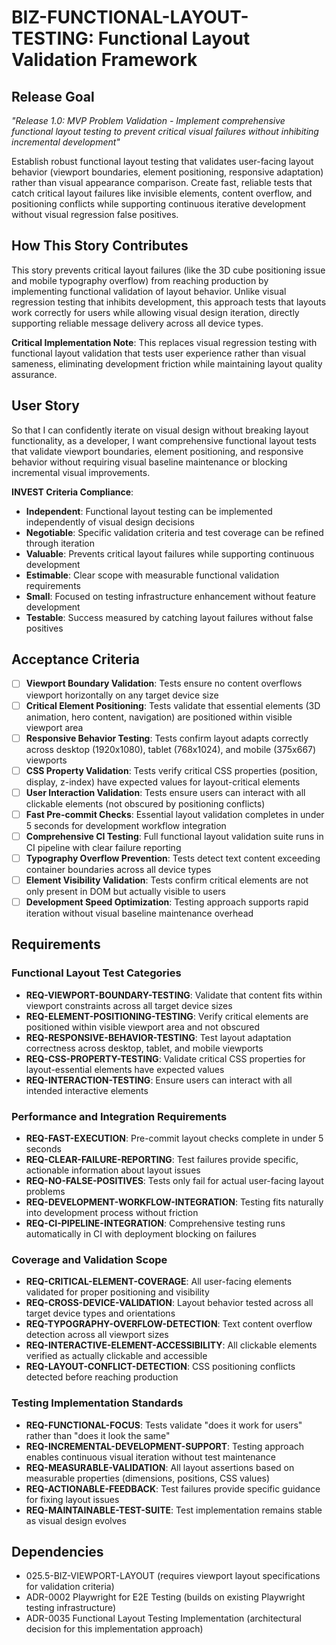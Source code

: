 # BIZ-FUNCTIONAL-LAYOUT-TESTING: Functional Layout Validation Framework

## Release Goal

_"Release 1.0: MVP Problem Validation - Implement comprehensive functional layout testing to prevent critical visual failures without inhibiting incremental development"_

Establish robust functional layout testing that validates user-facing layout behavior (viewport boundaries, element positioning, responsive adaptation) rather than visual appearance comparison. Create fast, reliable tests that catch critical layout failures like invisible elements, content overflow, and positioning conflicts while supporting continuous iterative development without visual regression false positives.

## How This Story Contributes

This story prevents critical layout failures (like the 3D cube positioning issue and mobile typography overflow) from reaching production by implementing functional validation of layout behavior. Unlike visual regression testing that inhibits development, this approach tests that layouts work correctly for users while allowing visual design iteration, directly supporting reliable message delivery across all device types.

**Critical Implementation Note**: This replaces visual regression testing with functional layout validation that tests user experience rather than visual sameness, eliminating development friction while maintaining layout quality assurance.

## User Story

So that I can confidently iterate on visual design without breaking layout functionality, as a developer, I want comprehensive functional layout tests that validate viewport boundaries, element positioning, and responsive behavior without requiring visual baseline maintenance or blocking incremental visual improvements.

**INVEST Criteria Compliance**:

- **Independent**: Functional layout testing can be implemented independently of visual design decisions
- **Negotiable**: Specific validation criteria and test coverage can be refined through iteration
- **Valuable**: Prevents critical layout failures while supporting continuous development
- **Estimable**: Clear scope with measurable functional validation requirements
- **Small**: Focused on testing infrastructure enhancement without feature development
- **Testable**: Success measured by catching layout failures without false positives

## Acceptance Criteria

- [ ] **Viewport Boundary Validation**: Tests ensure no content overflows viewport horizontally on any target device size
- [ ] **Critical Element Positioning**: Tests validate that essential elements (3D animation, hero content, navigation) are positioned within visible viewport area
- [ ] **Responsive Behavior Testing**: Tests confirm layout adapts correctly across desktop (1920x1080), tablet (768x1024), and mobile (375x667) viewports
- [ ] **CSS Property Validation**: Tests verify critical CSS properties (position, display, z-index) have expected values for layout-critical elements
- [ ] **User Interaction Validation**: Tests ensure users can interact with all clickable elements (not obscured by positioning conflicts)
- [ ] **Fast Pre-commit Checks**: Essential layout validation completes in under 5 seconds for development workflow integration
- [ ] **Comprehensive CI Testing**: Full functional layout validation suite runs in CI pipeline with clear failure reporting
- [ ] **Typography Overflow Prevention**: Tests detect text content exceeding container boundaries across all device types
- [ ] **Element Visibility Validation**: Tests confirm critical elements are not only present in DOM but actually visible to users
- [ ] **Development Speed Optimization**: Testing approach supports rapid iteration without visual baseline maintenance overhead

## Requirements

### Functional Layout Test Categories

- **REQ-VIEWPORT-BOUNDARY-TESTING**: Validate that content fits within viewport constraints across all target device sizes
- **REQ-ELEMENT-POSITIONING-TESTING**: Verify critical elements are positioned within visible viewport area and not obscured
- **REQ-RESPONSIVE-BEHAVIOR-TESTING**: Test layout adaptation correctness across desktop, tablet, and mobile viewports
- **REQ-CSS-PROPERTY-TESTING**: Validate critical CSS properties for layout-essential elements have expected values
- **REQ-INTERACTION-TESTING**: Ensure users can interact with all intended interactive elements

### Performance and Integration Requirements

- **REQ-FAST-EXECUTION**: Pre-commit layout checks complete in under 5 seconds
- **REQ-CLEAR-FAILURE-REPORTING**: Test failures provide specific, actionable information about layout issues
- **REQ-NO-FALSE-POSITIVES**: Tests only fail for actual user-facing layout problems
- **REQ-DEVELOPMENT-WORKFLOW-INTEGRATION**: Testing fits naturally into development process without friction
- **REQ-CI-PIPELINE-INTEGRATION**: Comprehensive testing runs automatically in CI with deployment blocking on failures

### Coverage and Validation Scope

- **REQ-CRITICAL-ELEMENT-COVERAGE**: All user-facing elements validated for proper positioning and visibility
- **REQ-CROSS-DEVICE-VALIDATION**: Layout behavior tested across all target device types and orientations
- **REQ-TYPOGRAPHY-OVERFLOW-DETECTION**: Text content overflow detection across all viewport sizes
- **REQ-INTERACTIVE-ELEMENT-ACCESSIBILITY**: All clickable elements verified as actually clickable and accessible
- **REQ-LAYOUT-CONFLICT-DETECTION**: CSS positioning conflicts detected before reaching production

### Testing Implementation Standards

- **REQ-FUNCTIONAL-FOCUS**: Tests validate "does it work for users" rather than "does it look the same"
- **REQ-INCREMENTAL-DEVELOPMENT-SUPPORT**: Testing approach enables continuous visual iteration without test maintenance
- **REQ-MEASURABLE-VALIDATION**: All layout assertions based on measurable properties (dimensions, positions, CSS values)
- **REQ-ACTIONABLE-FEEDBACK**: Test failures provide specific guidance for fixing layout issues
- **REQ-MAINTAINABLE-TEST-SUITE**: Test implementation remains stable as visual design evolves

## Dependencies

- 025.5-BIZ-VIEWPORT-LAYOUT (requires viewport layout specifications for validation criteria)
- ADR-0002 Playwright for E2E Testing (builds on existing Playwright testing infrastructure)
- ADR-0035 Functional Layout Testing Implementation (architectural decision for this implementation approach)
